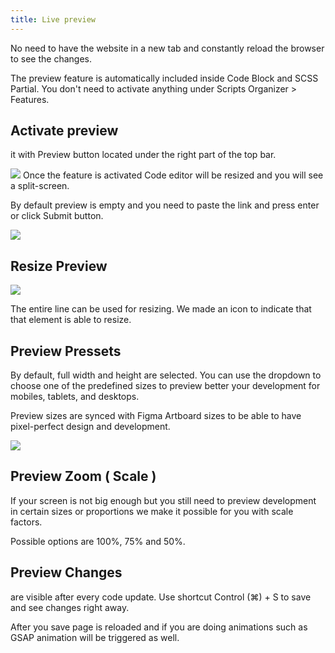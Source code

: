 ```yaml
---
title: Live preview
---
```


No need to have the website in a new tab and constantly reload the browser to see the changes.

The preview feature is automatically included inside Code Block and SCSS Partial. You don't need to activate anything under Scripts Organizer &gt; Features.

## Activate preview 

it with Preview button located under the right part of the top bar.

![](https://docs.dplugins.com/wp-content/uploads/2021/12/image-4-800x375.png)
Once the feature is activated Code editor will be resized and you will see a split-screen.

By default preview is empty and you need to paste the link and press enter or click Submit button.

![](https://docs.dplugins.com/wp-content/uploads/2021/12/image-3-800x375.png)

## Resize Preview

![](https://docs.dplugins.com/wp-content/uploads/2021/12/Screenshot-2021-12-15-at-21.39.41.png)

The entire line can be used for resizing. We made an icon to indicate that that element is able to resize.

## Preview Pressets

By default, full width and height are selected. You can use the dropdown to choose one of the predefined sizes to preview better your development for mobiles, tablets, and desktops.

Preview sizes are synced with Figma Artboard sizes to be able to have pixel-perfect design and development.

![](https://docs.dplugins.com/wp-content/uploads/2021/12/Screenshot-2021-12-15-at-21.32.56.png)

## Preview Zoom ( Scale )

If your screen is not big enough but you still need to preview development in certain sizes or proportions we make it possible for you with scale factors.

Possible options are 100%, 75% and 50%.

## Preview Changes

are visible after every code update. Use shortcut Control (⌘) + S to save and see changes right away.

After you save page is reloaded and if you are doing animations such as GSAP animation will be triggered as well.
